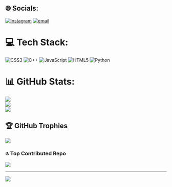 
## 🌐 Socials:
[![Instagram](https://img.shields.io/badge/Instagram-%23E4405F.svg?logo=Instagram&logoColor=white)](https://instagram.com/this.is.shiv) [![email](https://img.shields.io/badge/Email-D14836?logo=gmail&logoColor=white)](mailto:dimpalmadaan7@gmail.com) 

# 💻 Tech Stack:
![CSS3](https://img.shields.io/badge/css3-%231572B6.svg?style=for-the-badge&logo=css3&logoColor=white) ![C++](https://img.shields.io/badge/c++-%2300599C.svg?style=for-the-badge&logo=c%2B%2B&logoColor=white) ![JavaScript](https://img.shields.io/badge/javascript-%23323330.svg?style=for-the-badge&logo=javascript&logoColor=%23F7DF1E) ![HTML5](https://img.shields.io/badge/html5-%23E34F26.svg?style=for-the-badge&logo=html5&logoColor=white) ![Python](https://img.shields.io/badge/python-3670A0?style=for-the-badge&logo=python&logoColor=ffdd54)
# 📊 GitHub Stats:
![](https://github-readme-stats.vercel.app/api?username=hi-dimpal&theme=dark&hide_border=false&include_all_commits=true&count_private=false)<br/>
![](https://nirzak-streak-stats.vercel.app/?user=hi-dimpal&theme=dark&hide_border=false)<br/>
![](https://github-readme-stats.vercel.app/api/top-langs/?username=hi-dimpal&theme=dark&hide_border=false&include_all_commits=true&count_private=false&layout=compact)

## 🏆 GitHub Trophies
![](https://github-profile-trophy.vercel.app/?username=hi-dimpal&theme=radical&no-frame=false&no-bg=true&margin-w=4)

### 🔝 Top Contributed Repo
![](https://github-contributor-stats.vercel.app/api?username=hi-dimpal&limit=5&theme=dark&combine_all_yearly_contributions=true)

---
[![](https://visitcount.itsvg.in/api?id=hi-dimpal&icon=0&color=0)](https://visitcount.itsvg.in)

<!-- Proudly created with GPRM ( https://gprm.itsvg.in ) -->
